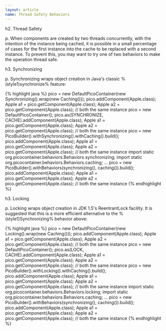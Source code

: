 ```yaml
---
layout: article
name: Thread Safety Behaviors
---
```



h2. Thread Safety

p. When components are created by two threads concurrently, with the intention of the instance being cached, it is possible in a small percentage of cases for the first instance into the cache to be replaced with a second instance. To prevent this, you may want to try one of two behaviors to make the operation thread safe.

h3. Synchronizing

p. Synchronizing wraps object creation in Java's classic %(style1)synchronize% feature:

{% highlight java %}
pico = new DefaultPicoContainer(new Synchronizing().wrap(new Caching()));
pico.addComponent(Apple.class);
Apple a1 = pico.getComponent(Apple.class);
Apple a2 = pico.getComponent(Apple.class); // both the same instance
pico = new DefaultPicoContainer();
pico.as(SYNCHRONIZE, CACHE).addComponent(Apple.class);
Apple a1 = pico.getComponent(Apple.class);
Apple a2 = pico.getComponent(Apple.class); // both the same instance
pico = new PicoBuilder().withSynchronizing().withCaching().build();
pico.addComponent(Apple.class);
Apple a1 = pico.getComponent(Apple.class);
Apple a2 = pico.getComponent(Apple.class); // both the same instance
import static org.picocontainer.behaviors.Behaviors.synchronizing;
import static org.picocontainer.behaviors.Behaviors.caching;
...
pico = new PicoBuilder().withBehaviors(synchronizing(), caching()).build();
pico.addComponent(Apple.class);
Apple a1 = pico.getComponent(Apple.class);
Apple a2 = pico.getComponent(Apple.class); // both the same instance
{% endhighlight %}

h3. Locking

p. Locking wraps object creation in JDK 1.5's ReentrantLock facility. It is suggested that this is a more efficient alternative to the %(style1)Synchronizing% behavior above:

{% highlight java %}
pico = new DefaultPicoContainer(new Locking().wrap(new Caching()));
pico.addComponent(Apple.class);
Apple a1 = pico.getComponent(Apple.class);
Apple a2 = pico.getComponent(Apple.class); // both the same instance
pico = new DefaultPicoContainer();
pico.as(LOCK, CACHE).addComponent(Apple.class);
Apple a1 = pico.getComponent(Apple.class);
Apple a2 = pico.getComponent(Apple.class); // both the same instance
pico = new PicoBuilder().withLocking().withCaching().build();
pico.addComponent(Apple.class);
Apple a1 = pico.getComponent(Apple.class);
Apple a2 = pico.getComponent(Apple.class); // both the same instance
import static org.picocontainer.behaviors.Behaviors.locking;
import static org.picocontainer.behaviors.Behaviors.caching;
...
pico = new PicoBuilder().withBehaviors(synchronizing(), caching()).build();
pico.addComponent(Apple.class);
Apple a1 = pico.getComponent(Apple.class);
Apple a2 = pico.getComponent(Apple.class); // both the same instance
{% endhighlight %}